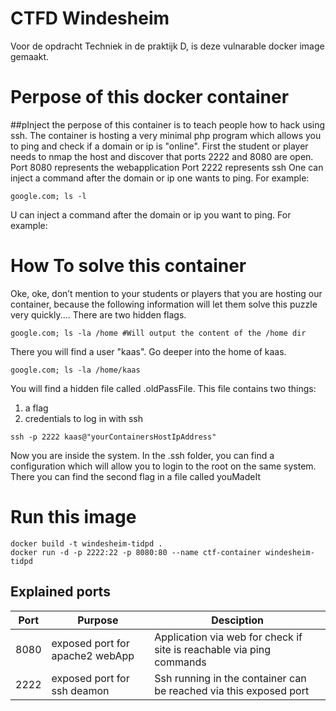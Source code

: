 # CTFD Windesheim
Voor de opdracht Techniek in de praktijk D, is deze vulnarable docker image gemaakt.

# Perpose of this docker container

##pInject
the perpose of this container is to teach people how to hack using ssh.
The container is hosting a very minimal php program which allows you to ping and check if a domain or ip is "online".
First the student or player needs to nmap the host and discover that ports 2222 and 8080 are open.
Port 8080 represents the webapplication
Port 2222 represents ssh 
One can inject a command after the domain or ip one wants to ping. For example:
```
google.com; ls -l
```
U can inject a command after the domain or ip you want to ping. For example:

# How To solve this container
Oke, oke, don’t mention to your students or players that you are hosting our container, because the following information will let them solve this puzzle very quickly....
There are two hidden flags.

```
google.com; ls -la /home #Will output the content of the /home dir
```
There you will find a user "kaas".
Go deeper into the home of kaas.
```
google.com; ls -la /home/kaas
```
You will find a hidden file called .oldPassFile.
This file contains two things:
1.	a flag
2.	credentials to log in with ssh
```
ssh -p 2222 kaas@"yourContainersHostIpAddress"
```
Now you are inside the system.
In the .ssh folder, you can find a configuration which will allow you to login to the root on the same system.
There you can find the second flag in a file called youMadeIt

# Run this image
```
docker build -t windesheim-tidpd .
docker run -d -p 2222:22 -p 8080:80 --name ctf-container windesheim-tidpd
```

## Explained ports
|Port | Purpose | Desciption |
|--|--|--|
|8080 | exposed port for apache2 webApp | Application via web for check if site is reachable via ping commands |
|2222 | exposed port for ssh deamon | Ssh running in the container can be reached via this exposed port |

